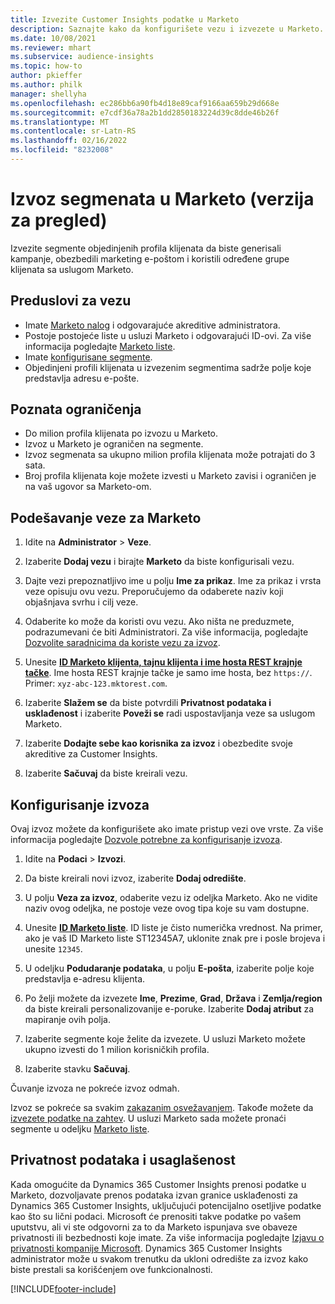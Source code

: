 ```yaml
---
title: Izvezite Customer Insights podatke u Marketo
description: Saznajte kako da konfigurišete vezu i izvezete u Marketo.
ms.date: 10/08/2021
ms.reviewer: mhart
ms.subservice: audience-insights
ms.topic: how-to
author: pkieffer
ms.author: philk
manager: shellyha
ms.openlocfilehash: ec286bb6a90fb4d18e89caf9166aa659b29d668e
ms.sourcegitcommit: e7cdf36a78a2b1dd2850183224d39c8dde46b26f
ms.translationtype: MT
ms.contentlocale: sr-Latn-RS
ms.lasthandoff: 02/16/2022
ms.locfileid: "8232008"
---
```

# <a name="export-segments-to-marketo-preview"></a>Izvoz segmenata u Marketo (verzija za pregled)

Izvezite segmente objedinjenih profila klijenata da biste generisali kampanje, obezbedili marketing e-poštom i koristili određene grupe klijenata sa uslugom Marketo.

## <a name="prerequisites-for-connection"></a>Preduslovi za vezu

-   Imate [Marketo nalog](https://login.marketo.com/) i odgovarajuće akreditive administratora.
-   Postoje postojeće liste u usluzi Marketo i odgovarajući ID-ovi. Za više informacija pogledajte [Marketo liste](https://docs.marketo.com/display/public/DOCS/Understanding+Static+Lists).
-   Imate [konfigurisane segmente](segments.md).
-   Objedinjeni profili klijenata u izvezenim segmentima sadrže polje koje predstavlja adresu e-pošte.

## <a name="known-limitations"></a>Poznata ograničenja

- Do milion profila klijenata po izvozu u Marketo.
- Izvoz u Marketo je ograničen na segmente.
- Izvoz segmenata sa ukupno milion profila klijenata može potrajati do 3 sata. 
- Broj profila klijenata koje možete izvesti u Marketo zavisi i ograničen je na vaš ugovor sa Marketo-om.

## <a name="set-up-connection-to-marketo"></a>Podešavanje veze za Marketo

1. Idite na **Administrator** > **Veze**.

1. Izaberite **Dodaj vezu** i birajte **Marketo** da biste konfigurisali vezu.

1. Dajte vezi prepoznatljivo ime u polju **Ime za prikaz**. Ime za prikaz i vrsta veze opisuju ovu vezu. Preporučujemo da odaberete naziv koji objašnjava svrhu i cilj veze.

1. Odaberite ko može da koristi ovu vezu. Ako ništa ne preduzmete, podrazumevani će biti Administratori. Za više informacija, pogledajte [Dozvolite saradnicima da koriste vezu za izvoz](connections.md#allow-contributors-to-use-a-connection-for-exports).

1. Unesite **[ID Marketo klijenta, tajnu klijenta i ime hosta REST krajnje tačke](https://developers.marketo.com/rest-api/authentication/)**. Ime hosta REST krajnje tačke je samo ime hosta, bez `https://`. Primer: `xyz-abc-123.mktorest.com`. 

1. Izaberite **Slažem se** da biste potvrdili **Privatnost podataka i usklađenost** i izaberite **Poveži se** radi uspostavljanja veze sa uslugom Marketo.

1. Izaberite **Dodajte sebe kao korisnika za izvoz** i obezbedite svoje akreditive za Customer Insights.

1. Izaberite **Sačuvaj** da biste kreirali vezu.

## <a name="configure-an-export"></a>Konfigurisanje izvoza

Ovaj izvoz možete da konfigurišete ako imate pristup vezi ove vrste. Za više informacija pogledajte [Dozvole potrebne za konfigurisanje izvoza](export-destinations.md#set-up-a-new-export).

1. Idite na **Podaci** > **Izvozi**.

1. Da biste kreirali novi izvoz, izaberite **Dodaj odredište**.

1. U polju **Veza za izvoz**, odaberite vezu iz odeljka Marketo. Ako ne vidite naziv ovog odeljka, ne postoje veze ovog tipa koje su vam dostupne.

1. Unesite **[ID Marketo liste](https://docs.marketo.com/display/public/DOCS/Understanding+Static+Lists)**. ID liste je čisto numerička vrednost. Na primer, ako je vaš ID Marketo liste ST12345A7, uklonite znak pre i posle brojeva i unesite `12345`. 

1. U odeljku **Podudaranje podataka**, u polju **E-pošta**, izaberite polje koje predstavlja e-adresu klijenta. 

1. Po želji možete da izvezete **Ime**, **Prezime**, **Grad**, **Država** i **Zemlja/region** da biste kreirali personalizovanije e-poruke. Izaberite **Dodaj atribut** za mapiranje ovih polja.

1. Izaberite segmente koje želite da izvezete. U usluzi Marketo možete ukupno izvesti do 1 milion korisničkih profila.

1. Izaberite stavku **Sačuvaj**.

Čuvanje izvoza ne pokreće izvoz odmah.

Izvoz se pokreće sa svakim [zakazanim osvežavanjem](system.md#schedule-tab). Takođe možete da [izvezete podatke na zahtev](export-destinations.md#run-exports-on-demand). U usluzi Marketo sada možete pronaći segmente u odeljku [Marketo liste](https://docs.marketo.com/display/public/DOCS/Understanding+Static+Lists).


## <a name="data-privacy-and-compliance"></a>Privatnost podataka i usaglašenost

Kada omogućite da Dynamics 365 Customer Insights prenosi podatke u Marketo, dozvoljavate prenos podataka izvan granice usklađenosti za Dynamics 365 Customer Insights, uključujući potencijalno osetljive podatke kao što su lični podaci. Microsoft će prenositi takve podatke po vašem uputstvu, ali vi ste odgovorni za to da Marketo ispunjava sve obaveze privatnosti ili bezbednosti koje imate. Za više informacija pogledajte [Izjavu o privatnosti kompanije Microsoft](https://go.microsoft.com/fwlink/?linkid=396732).
Dynamics 365 Customer Insights administrator može u svakom trenutku da ukloni odredište za izvoz kako biste prestali sa korišćenjem ove funkcionalnosti.


[!INCLUDE[footer-include](../includes/footer-banner.md)]
